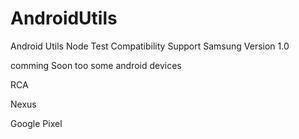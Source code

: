 
# AndroidUtils
<bg><text>Android Utils Node Test</text></bg>
<bg><text>Compatibility Support Samsung</text></bg>
<bg><text>Version 1.0</text></bg>

comming Soon too some android devices

RCA

Nexus

Google Pixel

